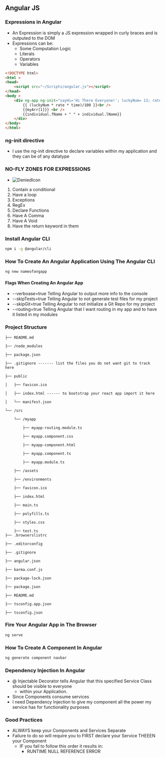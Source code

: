 ## Angular JS


### Expressions in Angular

- An Expression is simply a JS expression wrapped in curly braces and is outputed to the DOM
- Expressions can be:
    - Some Computation Logic
    - Literals
    - Operators
    - Variables

```html
<!DOCTYPE html>
<html >
<head>
    <script src="~/Scripts/angular.js"></script>
</head>
<body >
    <div ng-app ng-init="sayHi='Hi There Everyone!'; luckyNum= 13; rate = 10.5; time= 11; myArr = [458, 812]; individual = { fName:'Omar', lName :'Belkay'}">
        {{ (luckyNum * rate * time)/100 }}<br />
        {{myArr[1]}} <br />
        {{individual.fName + " " + individual.lName}}
    </div>
</body>
</html>

```

### ng-init directive

- I use the ng-init directive to declare variables within my application and they can be of any datatype

### NO-FLY ZONES FOR EXPRESSIONS
- ![DeniedIcon](https://iconarchive.com/download/i98435/dakirby309/simply-styled/Security-Denied.ico)

1. Contain a conditional
2. Have a loop
3. Exceptions
4. RegEx
5. Declare Functions
6. Have A Comma
7. Have A Void
8. Have the return keyword in them


### Install Angular CLI
```bash
npm i -g @angular/cli
```

### How To Create An Angular Application Using The Angular CLI

```bash
ng new nameofangapp
```

#### Flags When Creating An Angular App
- --verboase=true     Telling Angular to output more info to the console 
- --skipTests=true    Telling Angular to not generate test files for my project
- --skipGit=true      Telling Angular to not initialize a Git Repo for my project
- --routing=true      Telling Angular that I want routing in my app and to have it listed in my modules



### Project Structure

```
├── README.md

├── /node_modules

├── package.json

├── .gitignore ------- list the files you do not want git to track here

├── public

│   ├── favicon.ico

│   ├── index.html ------ to bootstrap your react app import it here

│   └── manifest.json

└── /src

    └── /myapp

        ├── myapp-routing.module.ts

        ├── myapp.component.css

        ├── myapp-component.html

        ├── myapp.component.ts

        ├── myapp.module.ts

	├── /assets

	├── /environments

	├── favicon.ico

	├── index.html

	├── main.ts

	├── polyfills.ts

    ├── styles.css

    ├── test.ts
├── .browserslistrc

├── .editorconfig

├── .gitignore

├── angular.json

├── karma.conf.js

├── package-lock.json

├── package.json

├── README.md

├── tsconfig.app.json

├── tsconfig.json
```



### Fire Your Angular App in The Browser
```bash
ng serve
```


### How To Create A Component In Angular
```bash
ng generate component navbar
```

### Dependency Injection In Angular

- @ Injectable Decorator tells Angular that this specified Service Class should be visible to everyone
    - within your Application.
- Since Components consume services 
- I need Dependency Injection to give my component all the power my service has for functionality purposes

### Good Practices 

- ALWAYS keep your Components and Services Separate
- Failure to do so will require you to FIRST declare your Service THEEEN your Component
    - IF you fail to follow this order it results in:
        - RUNTIME NULL REFERENCE ERROR